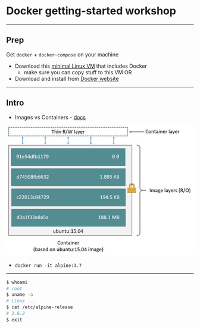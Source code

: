 # Docker getting-started workshop

---

## Prep
Get `docker` + `docker-compose` on your machine

* Download this [minimal Linux VM](http://dl.bintray.com/vmware/photon/2.0/GA/ova/photon-custom-lsilogic-hw11-2.0-304b817.ova) that includes Docker
	* make sure you can copy stuff to this VM
OR
* Download and install from [Docker website](https://docs.docker.com/docker-for-mac/install/)

---

## Intro
* Images vs Containers - [docs](https://docs.docker.com/v17.09/engine/userguide/storagedriver/imagesandcontainers/#images-and-layers)

![Images and Containers](docker-getting-started-workshop/assets/images/container-layers.jpg)
* `docker run -it alpine:3.7`

---

```bash
$ whoami
# root
$ uname -a
# Linux ...
$ cat /etc/alpine-release
# 3.6.2
$ exit
```